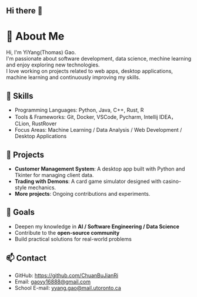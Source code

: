 ## Hi there 👋

# 👋 About Me

Hi, I'm YiYang(Thomas) Gao.  
I'm passionate about software development, data science, mechine learning and enjoy exploring new technologies.  
I love working on projects related to  web apps, desktop applications, machine learning and continuously improving my skills.

## 🚀 Skills
- Programming Languages: Python, Java, C++, Rust, R
- Tools & Frameworks: Git, Docker, VSCode, Pycharm, Intellij IDEA， CLion, RustRover
- Focus Areas: Machine Learning / Data Analysis / Web Development / Desktop Applications 

## 📂 Projects
- **Customer Management System**: A desktop app built with Python and Tkinter for managing client data.  
- **Trading with Demons**: A card game simulator designed with casino-style mechanics.  
- **More projects**: Ongoing contributions and experiments.  

## 🎯 Goals
- Deepen my knowledge in **AI / Software Engineering / Data Science**  
- Contribute to the **open-source community**  
- Build practical solutions for real-world problems  

## 📫 Contact
- GitHub: https://github.com/ChuanBuJianRi
- Email: gaoyy16888@gmail.com
- School E-mail: yyang.gao@mail.utoronto.ca

